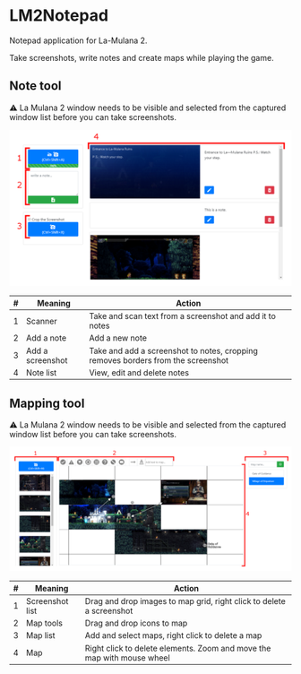 # LM2Notepad
Notepad application for La-Mulana 2.

Take screenshots, write notes and create maps while playing the game.

## Note tool

:warning: La Mulana 2 window needs to be visible and selected from the captured window list before you can take screenshots.

![Image of map](documents/readme_notes.png)

#|Meaning|Action
-|-|-
1 | Scanner | Take and scan text from a screenshot and add it to notes
2 | Add a note | Add a new note
3 | Add a screenshot | Take and add a screenshot to notes, cropping removes borders from the screenshot
4 | Note list | View, edit and delete notes

## Mapping tool

:warning: La Mulana 2 window needs to be visible and selected from the captured window list before you can take screenshots.

![Image of map](documents/readme_map.png)

#|Meaning|Action
-|-|-
1 | Screenshot list | Drag and drop images to map grid, right click to delete a screenshot
2 | Map tools | Drag and drop icons to map
3 | Map list | Add and select maps, right click to delete a map
4 | Map | Right click to delete elements. Zoom and move the map with mouse wheel
